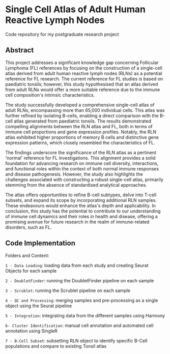 # Single Cell Atlas of Adult Human Reactive Lymph Nodes
Code repository for my postgraduate research project

## Abstract
This project addresses a significant knowledge gap concerning Follicular Lymphoma (FL) references by focusing on the construction of a single-cell atlas derived from adult human reactive lymph nodes (RLNs) as a potential reference for FL research. The current reference for FL studies is based on paediatric tonsils; however, this study hypothesised that an atlas derived from adult RLNs would offer a more suitable reference due to the immune cell composition's intrinsic characteristics.

The study successfully developed a comprehensive single-cell atlas of adult RLNs, encompassing more than 65,000 individual cells. This atlas was further refined by isolating B-cells, enabling a direct comparison with the B-cell atlas generated from paediatric tonsils. The results demonstrated compelling alignments between the RLN atlas and FL, both in terms of immune cell proportions and gene expression profiles. Notably, the RLN atlas exhibited higher proportions of memory B cells and distinctive gene expression patterns, which closely resembled the characteristics of FL.

The findings underscore the significance of the RLN atlas as a pertinent 'normal' reference for FL investigations. This alignment provides a solid foundation for advancing research on immune cell diversity, interactions, and functional roles within the context of both normal immune responses and disease pathogenesis. However, the study also highlights the challenges associated with constructing a robust single-cell atlas, primarily stemming from the absence of standardised analytical approaches.

The atlas offers opportunities to refine B-cell subtypes, delve into T-cell subsets, and expand its scope by incorporating additional RLN samples. These endeavours would enhance the atlas's depth and applicability. In conclusion, this study has the potential to contribute to our understanding of immune cell dynamics and their roles in health and disease, offering a promising avenue for future research in the realm of immune-related disorders, such as FL.

## Code Implementation
Folders and Content: 

`1 - Data Loading`: loading data from each study and creating Seurat Objects for each sample

`2 - DoubletFinder`: running the DoubletFinder pipeline on each sample

`3 - Scrublet`: running the Scrublet pipeline on each sample

`4 - QC and Processing`: merging samples and pre-processing as a single object using the Seurat pipeline

`5 - Integration`: integrating data from the different samples using Harmony

`6- Cluster Identification`: manual cell annotation and automated cell annotation using SingleR

`7 - B-Cell Subset`: subsetting RLN object to identify specific B-Cell populations and compare to existing Tonsil atlas


